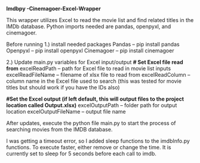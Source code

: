 **Imdbpy -Cinemagoer-Excel-Wrapper**

This wrapper utilizes Excel to read the movie list and find related titles in the IMDb database. Python imports needed are pandas, openpyxl, and cinemagoer. 

Before running 
1.)	install needed packages 
Pandas – pip install pandas 
Openpyxl – pip install openpyxl 
Cinemagoer – pip install cinemagoer 

2.)	Update main.py variables for Excel input/output
**# Set Excel file read from**
excelReadPath – path for Excel file to read in movie list inputs
excelReadFileName – filename of xlsx file to read from
excelReadColumn – column name in the Excel file used to search (this was tested for movie titles but should work if you have the IDs also) 

**#Set the Excel output (if left default, this will output files to the project location called Output.xlsx)**
excelOutputPath – folder path for output location 
excelOutputFileName – output file name

After updates, execute the python file main.py to start the process of searching movies from the IMDB database.

I was getting a timeout error, so I added sleep functions to the imdbInfo.py functions. To execute faster, either remove or change the time. It is currently set to sleep for 5 seconds before each call to imdb. 
